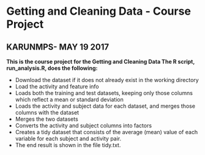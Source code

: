 # Getting and Cleaning Data - Course Project 
## KARUNMPS- MAY 19 2017

**This is the course project for the Getting and Cleaning Data  The R script, run_analysis.R, does the following:**

* Download the dataset if it does not already exist in the working directory
* Load the activity and feature info
* Loads both the training and test datasets, keeping only those columns which reflect a mean or standard deviation
* Loads the activity and subject data for each dataset, and merges those columns with the dataset
* Merges the two datasets
* Converts the activity and subject columns into factors
* Creates a tidy dataset that consists of the average (mean) value of each variable for each subject and activity pair.
* The end result is shown in the file tidy.txt.